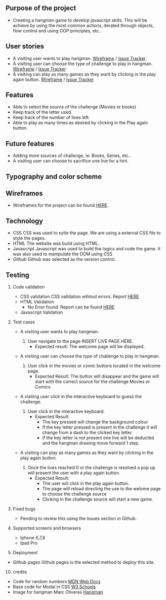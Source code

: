 ## Purpose of the project
* Creating a hangman game to develop javascript skills. This will be achieve by using the most common actions, iterated through objects, flow control and using OOP principles, etc..
## User stories
* A visiting user wants to play hangman. [Wireframe]() / [Issue Tracker](https://github.com/rfpotrero/hangman/issues?q=label%3A%22Game+Basis%22+)
* A visiting user can choose the type of challenge to play in hangman. [Wireframe]() / [Issue Tracker]()
* A visiting can play as many games as they want by clicking in the play again button. [Wireframe]() / [Issue Tracker](https://github.com/rfpotrero/hangman/issues?q=label%3A%22Game+Result%22+)
## Features
* Able to select the source of the challenge (Movies or books)
* Keep track of the letter used.
* Keep track of the number of lives left.
* Able to play as many times as desired by clicking in the Play again button. 
## Future features
* Adding more sources of challenge, ie: Books, Series, etc..
* A visiting user can choose to sacrifice one live for a hint. 
## Typography and color scheme
## Wireframes
* Wireframes for the project can be found [HERE](docs/wireframes/).
## Technology
* CSS 
CSS was used to sytle the page. We are using a external CSS file to style the pages.  
* HTML 
The website was build using HTML.
* Javascript
Javascript was used to build the logics and code the game. It was also used to manipulate the DOM using CSS
* Github
Github was selected as the version control. 
## Testing
   1. Code validation
      * CSS validation 
        CSS validation wihtout errors. Report [HERE](https://jigsaw.w3.org/css-validator/validator?uri=https%3A%2F%2Frfpotrero.github.io%2Fhangman%2F&profile=css3svg&usermedium=all&warning=1&vextwarning=&lang=en)
      * HTML Validation 
        * No Error found. Report can be found [HERE](https://validator.w3.org/nu/?doc=https%3A%2F%2Frfpotrero.github.io%2Fhangman%2F)
      * Javascript Validation
   2. Test cases
      * A visiting user wants to play hangman.
        1. User navigate to the page INSERT LIVE PAGE HERE.
           - Expected result: The welcome page will be displayed.

      * A visiting user can choose the type of challenge to play in hangman.
        1. User click in the movies or comic buttons located in the welcome page. 
           - Expected Result: The buttos will disappear and the game will start with the correct source for the challenge Movies or Comics

      * A visiting user click in the interactive keyboard to guess the challenge. 
        1. User click in the interactive keyboard.
           - Expected Result: 
             * The key pressed will change the background colour
             * If the key letter pressed is present in the challenge it will change from a dash to the clicked key letter. 
             * If the key letter is not present one live will be deducted and the hangman drawing move forward 1 step.

      * A visiting can play as many games as they want by clicking in the play again button.
        1. Once the lives reached 0 or the challenge is resolved a pop up will present the user with a play again button. 
           - Expected Result: 
             * The user will click in the play again button. 
             * The page will reload directing the use to the welome page to choose the challenge source 
             * Clicking in the challenge source will start a new game. 
              
   3. Fixed bugs
      * Pending to review this using the Issues section in Github.
   4. Supported screens and browsers
      * Iphone 6,7,8 
      * Ipad Pro
9. Deployment
* Github pages
Github pages is the selected method to deploy this site. 
10. credits
* Code for random numbers [MDN Web Docs](https://developer.mozilla.org/en-US/docs/Web/JavaScript/Reference/Global_Objects/Math/random)
* Base code for Modal in CSS [W3 Schools](https://www.w3schools.com/howto/howto_css_delete_modal.asp)
* Image for hangman Marc Oliveras [Hangman](https://www.oligalma.com/en/downloads/images/hangman)
